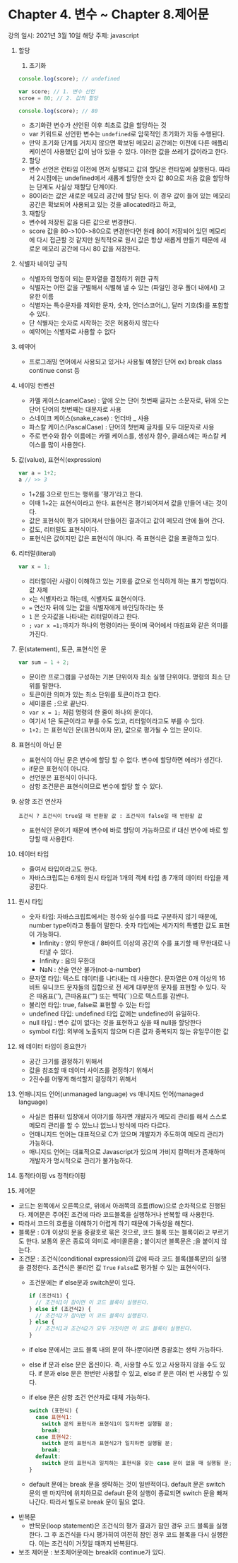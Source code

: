 # Chapter 4. 변수 ~ Chapter 8.제어문

강의 일시: 2021년 3월 10일
해당 주제: javascript

1. 할당 

    1) 초기화 

    ```jsx
    console.log(score); // undefined

    var score; // 1. 변수 선언 
    scroe = 80; // 2. 값의 할당 

    console.log(score); // 80
    ```

    - 초기화란 변수가 선언된 이후 최초로 값을 할당하는 것
    - var 키워드로 선언한 변수는 `undefined`로 암묵적인 초기화가 자동 수행된다.
    - 만약 초기화 단계를 거치지 않으면 확보된 메모리 공간에는 이전에 다른 애플리케이션이 사용했던 값이 남아 있을 수 있다. 이러한 값을 쓰레기 값이라고 한다.

    2) 할당

    - 변수 선언은 런타임 이전에 먼저 실행되고 값의 할당은 런타임에 실행된다. 따라서 2시점에는 undefined에서 새롭게 할당한 숫자 값 80으로 처음 값을 할당하는 단계도 사실상 재할당 단계이다.
    - 80이라는 값은 새로운 메모리 공간에 할당 된다. 이 경우 값이 들어 있는 메모리 공간은  확보되어 사용되고 있는 것을 allocated라고 하고,

    3) 재할당 

    - 변수에 저장된 값을 다른 값으로 변경한다.
    - score 값을 80->100->80으로 변경한다면 원래 80이 저장되어 있던 메모리에 다시 접근할 것 같지만 원칙적으로 원시 값은 항상 새롭게 만들기 때문에 새로운 메모리 공간에 다시 80 값을 저장한다.
2. 식별자 네이밍 규칙
    - 식별자의 명칭이 되는 문자열을 결정하기 위한 규칙
    - 식별자는 어떤 값을 구별해서 식별해 낼 수 있는 (파일인 경우 폴더 내에서) 고유한 이름
    - 식별자는 특수문자를 제외한 문자, 숫자, 언더스코어(_), 달러 기호($)를 포함할 수 있다.
    - 단 식별자는 숫자로 시작하는 것은 허용하지 않는다
    - 예약어는 식별자로 사용할 수 없다
3. 예약어
    - 프로그래밍 언어에서 사용되고 있거나 사용될 예정인 단어 ex) break class continue const 등
4. 네이밍 컨벤션
    - 카멜 케이스(camelCase) : 앞에 오는 단어 첫번째 글자는 소문자로, 뒤에 오는 단어 단어의 첫번째는 대문자로 사용
    - 스네이크 케이스(snake_case) : 언더바 _ 사용
    - 파스칼 케이스(PascalCase) : 단어의 첫번째 글자를 모두 대문자로 사용
    - 주로 변수와 함수 이름에는 카멜 케이스를, 생성자 함수, 클래스에는 파스칼 케이스를 많이 사용한다.
5. 값(value), 표현식(expression)

    ```jsx
    var a = 1+2;
    a // >> 3
    ```

    - 1+2를 3으로 만드는 행위를 '평가'라고 한다.
    - 이때 1+2는 표현식이라고 한다. 표현식은 평가되어져서 값을 만들어 내는 것이다.
    - 값은 표현식이 평가 되어져서 만들어진 결과이고 값이 메모리 안에 들어 간다.
    - 값도, 리터럴도 표현식이다.
    - 표현식은 값이지만 값은 표현식이 아니다. 즉 표현식은 값을 포괄하고 있다.
6. 리터럴(literal)

    ```jsx
    var x = 1;
    ```

    - 리터럴이란 사람이 이해하고 있는 기호를 값으로 인식하게 하는 표기 방법이다. 값 자체
    - `x`는 식별자라고 하는데, 식별자도 표현식이다.
    - `=` 연산자 뒤에 있는 값을 식별자에게 바인딩하라는 뜻
    - `1` 은 숫자값을 나타내는 리터럴이라고 한다.
    - `;`  `var x =1;`까지가 하나의 명령이라는 뜻이며 국어에서 마침표와 같은 의미를 가진다.
7. 문(statement), 토큰, 표현식인 문 

    ```jsx
    var sum = 1 + 2;
    ```

    - 문이란 프로그램을 구성하는 기본 단위이자 최소 실행 단위이다. 명령의 최소 단위를 말한다.
    - 토큰이란 의미가 있는 최소 단위를 토큰이라고 한다.
    - 세미콜론 `;`으로 끝난다.
    - `var x = 1;` 처럼 명령의 한 줄이 하나의 문이다.
    - 여기서 1은 토큰이라고 부를 수도 있고, 리터럴이라고도 부를 수 있다.
    - `1+2;` 는 표현식인 문(표현식이자 문), 값으로 평가될 수 있는 문이다.
8. 표현식이 아닌 문 
    - 표현식이 아닌 문은 변수에 할당 할 수 없다. 변수에 할당하면 에러가 생긴다.
    - if문은 표현식이 아니다.
    - 선언문은 표현식이 아니다.
    - 삼항 조건문은 표현식이므로 변수에  할당 할 수 있다.
9. 삼항 조건 연산자 

    `조건식 ? 조건식이 true일 때 반환할 값 : 조건식이 false일 때 반환할 값`

    - 표현식인 문이기 때문에 변수에 바로 할당이 가능하므로 if 대신 변수에 바로 할당할 때 사용한다.
10. 데이터 타입
    - 줄여서 타입이라고도 한다.
    - 자바스크립트는 6개의 원시 타입과 1개의 객체 타입 총 7개의 데이터 타입을 제공한다.
11. 원시 타입
    - 숫자 타입: 자바스크립트에서는 정수와 실수를 따로 구분하지 않기 때문에, number type이라고 통틀어 말한다. 숫자 타입에는 세가지의 특별한 값도 표현이 가능하다.
        - Infinity : 양의 무한대 / 8바이트 이상의 공간의 수를 표기할 때 무한대로 나타낼 수 있다.
        - Infinity : 음의 무한대
        - NaN : 산술 연산 불가(not-a-number)
    - 문자열 타입: 텍스트 데이터를 나타내는 데 사용한다. 문자열은 0개 이상의 16비트 유니코드 문자들의 집합으로 전 세계 대부분의 문자를 표현할 수 있다. 작은 따옴표(‘’), 큰따옴표(“”) 또는 백틱(``)으로 텍스트를 감싼다.
    - 불리언 타입: true, false로 표현할 수 있는 타입
    - undefined 타입: undefined 타입 값에는 undefined이 유일하다.
    - null 타입 : 변수 값이 없다는 것을 표현하고 싶을 때 null을 할당한다
    - symbol 타입: 외부에 노출되지 않으며 다른 값과 중복되지 않는 유일무이한 값
12. 왜 데이터 타입이 중요한가
    - 공간 크기를 결정하기 위해서
    - 값을 참조할 때 데이터 사이즈를 결정하기 위해서
    - 2진수를 어떻게 해석할지 결정하기 위해서
13. 언매니지드 언어(unmanaged language) vs 매니지드 언어(managed language)
    - 사실은 컴퓨터 입장에서 이야기를 하자면 개발자가 메모리 관리를 해서 스스로 메모리 관리를 할 수 있느냐 없느냐 방식에 따라 다르다.
    - 언매니지드 언어는 대표적으로 C가 있으며 개발자가 주도하여 메모리 관리가 가능하다.
    - 매니지드 언어는 대표적으로 Javascript가 있으며 가비지 컬렉터가 존재하며 개발자가 명시적으로 관리가 불가능하다.
14. 동적타이핑 vs 정적타이핑
15. 제어문
- 코드는 왼쪽에서 오른쪽으로, 위에서 아래쪽의 흐름(flow)으로 순차적으로 진행된다. 제어문은 주어진 조건에 따라 코드블록을 실행하거나 반복할 때 사용한다.
- 따라서 코드의 흐름을 이해하기 어렵게 하기 때문에 가독성을 해친다.
- 블록문 : 0개 이상의 문을 중괄호로 묶은 것으로, 코드 블록 또는 블록이라고 부르기도 한다. 보통의 문은 종료의 의미로 세미콜론을 ; 붙이지만 블록문은 ;을 붙이지 않는다.
- 조건문 : 조건식(conditional expression)의 값에 따라 코드 블록(블록문)의 실행을 결정한다. 조건식은 불리언 값 `True` `False`로 평가될 수 있는 표현식이다.
    - 조건문에는 if else문과 switch문이 있다.

        ```jsx
        if (조건식1) {
          // 조건식1이 참이면 이 코드 블록이 실행된다.
        } else if (조건식2) {
          // 조건식2가 참이면 이 코드 블록이 실행된다.
        } else {
          // 조건식1과 조건식2가 모두 거짓이면 이 코드 블록이 실행된다.
        }
        ```

    - if else 문에서는 코드 블록 내의 문이 하나뿐이라면 중괄호는 생략 가능하다.
    - else if 문과 else 문은 옵션이다. 즉, 사용할 수도 있고 사용하지 않을 수도 있다. if 문과 else 문은 한번만 사용할 수 있고, else if 문은 여러 번 사용할 수 있다.
    - if else 문은 삼항 조건 연산자로 대체 가능하다.

        ```jsx
        switch (표현식) {
          case 표현식1:
            switch 문의 표현식과 표현식1이 일치하면 실행될 문;
            break;
          case 표현식2:
            switch 문의 표현식과 표현식2가 일치하면 실행될 문;
            break;
          default:
            switch 문의 표현식과 일치하는 표현식을 갖는 case 문이 없을 때 실행될 문;
        }
        ```

    - default 문에는 break 문을 생략하는 것이 일반적이다. default 문은 switch 문의 맨 마지막에 위치하므로 default 문의 실행이 종료되면 switch 문을 빠져나간다. 따라서 별도로 break 문이 필요 없다.
- 반복문
    - 반복문(loop statement)은 조건식의 평가 결과가 참인 경우 코드 블록을 실행한다. 그 후 조건식을 다시 평가히여 여전히 참인 경우 코드 블록을 다시 실행한다. 이는 조건식이 거짓일 때까지 반복된다.
- 보조 제어문 : 보조제어문에는 break와 continue가 있다.